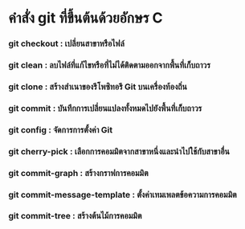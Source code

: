 # คำสั่ง git ที่ขึ้นต้นด้วยอักษร C

### git checkout : เปลี่ยนสาขาหรือไฟล์
### git clean : ลบไฟล์ที่แก้ไขหรือที่ไม่ได้ติดตามออกจากพื้นที่เก็บถาวร
### git clone : สร้างสำเนาของรีโพซิทอรี Git บนเครื่องท้องถิ่น
### git commit : บันทึกการเปลี่ยนแปลงทั้งหมดไปยังพื้นที่เก็บถาวร
### git config : จัดการการตั้งค่า Git
### git cherry-pick : เลือกการคอมมิตจากสาขาหนึ่งและนำไปใช้กับสาขาอื่น
### git commit-graph : สร้างกราฟการคอมมิต
### git commit-message-template : ตั้งค่าเทมเพลตข้อความการคอมมิต
### git commit-tree : สร้างต้นไม้การคอมมิต
